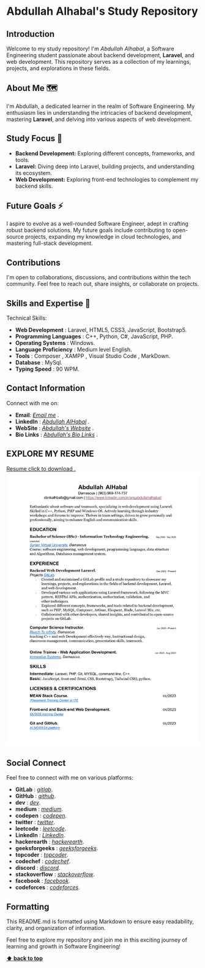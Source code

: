 # Abdullah Alhabal's Study Repository

## Introduction
Welcome to my study repository! I'm _Abdullah Alhabal_, a Software Engineering student passionate about backend development, **Laravel**, and web development. This repository serves as a collection of my learnings, projects, and explorations in these fields.

## About Me 🗺
I'm Abdullah, a dedicated learner in the realm of Software Engineering. My enthusiasm lies in understanding the intricacies of backend development, mastering **Laravel**, and delving into various aspects of web development.

## Study Focus 💬
- **Backend Development:** Exploring different concepts, frameworks, and tools.
- **Laravel:** Diving deep into Laravel, building projects, and understanding its ecosystem.
- **Web Development:** Exploring front-end technologies to complement my backend skills.

## Future Goals ⚡
I aspire to evolve as a well-rounded Software Engineer, adept in crafting robust backend solutions. My future goals include contributing to open-source projects, expanding my knowledge in cloud technologies, and mastering full-stack development.

## Contributions
I'm open to collaborations, discussions, and contributions within the tech community. Feel free to reach out, share insights, or collaborate on projects.

## Skills and Expertise 🌱
Technical Skills:
- **Web Development** : Laravel, HTML5, CSS3, JavaScript, Bootstrap5.
- **Programming Languages** : C++, Python, C#, JavaScript, PHP.
- **Operating Systems** : Windows.
- **Language Proficiency** : Medium level English.
- **Tools** : Composer , XAMPP , Visual Studio Code , MarkDown. 
- **Database** : MySql. 
- **Typing Speed** : 90 WPM.<br>

## Contact Information
Connect with me on:
- **Email**: [_Email me_](mailto:dbnkalhbalb@gmail.com) .
- **LinkedIn** : [_Abdullah AlHabal_](https://www.linkedin.com/in/engabdullahalhabal/) .
- **WebSite** : [_Abdullah's Website_](http://abdullah.infinityfreeapp.com/) .
- **Bio Links** : [_Abdullah's Bio Links_](https://abdullahalhbal.bio.link/) .

## EXPLORE MY RESUME 
[Resume click to download .](./AbdullahAlHabal_Resume.pdf)
<img height="auto" width="auto" alt="Resume" src="./AbdullahAlHabal_Resume.png" >

## Social Connect
Feel free to connect with me on various platforms:
- **GitLab** : [_gitlab_](https://gitlab.com/AbdullahAlhabal).
- **GitHub** : [_github_](https://github.com/abood0969).
- **dev** : [_dev_](https://dev.to/abdullahsupernova94).
- **medium** : [_medium_](https://medium.com/@dbnkalhbalb).
- **codepen** : [_codepen_](https://codepen.io/Supernova94).
- **twitter** : [_twitter_](https://twitter.com/abood_iteng).
- **leetcode** : [_leetcode_](https://linkedin.com/in/engabdullahalhabal).
- **LinkedIn** : [_LinkedIn_](https://leetcode.com/supernova94/).
- **hackerearth** : [_hackerearth_](https://www.hackerearth.com/@abdullah287).
- **geeksforgeeks** : [_geeksforgeeks_](https://auth.geeksforgeeks.org/user/dbnkalhbalb).
- **topcoder** : [_topcoder_](https://profiles.topcoder.com/abdullahalhbal).
- **codechef** : [_codechef_](https://www.codechef.com/users/peackyblinders).
- **discord** : [_discord_](https://discord.gg/QtbCxTR54T).
- **stackoverflow** : [_stackoverflow_](https://stackoverflow.com/users/15331688/abdullah-alhabal).
- **facebook** : [_facebook_](https://www.facebook.com/profile.php?id=100025366722156).
- **codeforces** : [_codeforces_](https://codeforces.com/profile/AbdullahAlHabal).

## Formatting
This README.md is formatted using Markdown to ensure easy readability, clarity, and organization of information.

Feel free to explore my repository and join me in this exciting journey of learning and growth in Software Engineering!

**[⬆ back to top](#Abdullah-Alhabal's-Study-Repository)**
